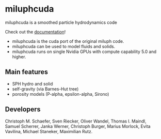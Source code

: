 # miluphcuda

miluphcuda is a smoothed particle hydrodynamics code

Check out the [documentation](https://christophmschaefer.github.io/miluphcuda/index.html)!

* miluphcuda is the cuda port of the original miluph code.
* miluphcuda can be used to model fluids and solids.
* miluphcuda runs on single Nvidia GPUs with compute capability 5.0 and higher.


## Main features

* SPH hydro and solid
* self-gravity (via Barnes-Hut tree)
* porosity models (P-alpha, epsilon-alpha, Sirono)


## Developers

Christoph M. Schaefer,
Sven Riecker,
Oliver Wandel,
Thomas I. Maindl,
Samuel Scherrer,
Janka Werner,
Christoph Burger,
Marius Morlock,
Evita Vavilina,
Michael Staneker,
Maximilian Rutz.
